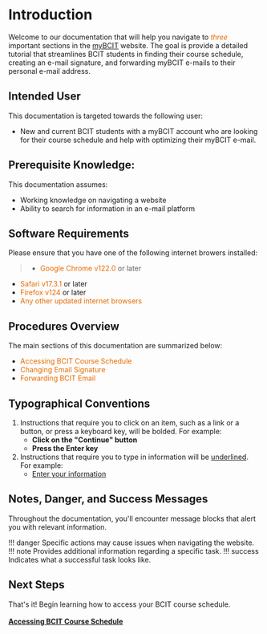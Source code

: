 # Introduction
Welcome to our documentation that will help you navigate to <span style ="color:#e66b00"> _three_ </strong> 
</span> 
important sections in the 
[myBCIT](https://my.bcit.ca/) website. The goal is provide a detailed tutorial that streamlines BCIT students in 
finding their course schedule, creating an e-mail signature, and forwarding myBCIT e-mails to their personal e-mail 
address.

## Intended User
This documentation is targeted towards the following user:

* New and current BCIT students with a myBCIT account who are looking for their course schedule and help with 
  optimizing their myBCIT e-mail.

## Prerequisite Knowledge:
This documentation assumes:

* Working knowledge on navigating a website
* Ability to search for information in an e-mail platform


## Software Requirements
Please ensure that you have one of the following internet browers installed:

> * <span style ="color:#e66b00 "> Google Chrome v122.0 </span> or later
* <span style ="color:#e66b00 "> Safari v17.3.1 </span> or later
* <span style ="color:#e66b00 "> Firefox v124 </span> or later
* <span style ="color:#e66b00 "> Any other updated internet browsers </span>

## Procedures Overview
The main sections of this documentation are summarized below:

* <span style ="color:#e66b00 "> Accessing BCIT Course Schedule </span>
* <span style ="color:#e66b00 "> Changing Email Signature </span>
* <span style ="color:#e66b00 "> Forwarding BCIT Email </span>


## Typographical Conventions

1. Instructions that require you to click on an item, such as a link or a button, or press a keyboard key, will be 
   bolded.  For 
   example: 
    - **Click on the "Continue" button**
    - **Press the Enter key**
2. Instructions that require you to type in information will be <u>underlined</u>. For example:
    - <u>Enter your information</u>

## Notes, Danger, and Success Messages
Throughout the documentation, you'll encounter message blocks that alert you with relevant information.

!!! danger
    Specific actions may cause issues when navigating the website.
!!! note
    Provides additional information regarding a specific task.
!!! success
    Indicates what a successful task looks like.

## Next Steps
That's it! Begin learning how to access your BCIT course schedule.
<br>
<br>
[**Accessing BCIT Course Schedule**](task1.md)